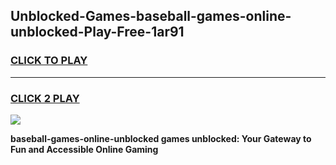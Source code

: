 
## Unblocked-Games-baseball-games-online-unblocked-Play-Free-1ar91
<h3>
<a href="https://premium76.site?title=baseball-games-online-unblocked&ref=20A">CLICK TO PLAY</a></h3>
<hr>

<h3>
<a href="https://premium76.site?title=baseball-games-online-unblocked&ref=20A">CLICK 2 PLAY</a>
  
</h3>

<a href="https://premium76.site?title=baseball-games-online-unblocked&ref=20A"><img src="https://clearcache.store/games.png"></a>


**baseball-games-online-unblocked games unblocked: Your Gateway to Fun and Accessible Online Gaming**
